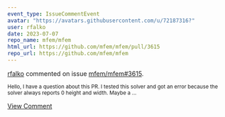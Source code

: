 ```yaml
---
event_type: IssueCommentEvent
avatar: "https://avatars.githubusercontent.com/u/72187316?"
user: rfalko
date: 2023-07-07
repo_name: mfem/mfem
html_url: https://github.com/mfem/mfem/pull/3615
repo_url: https://github.com/mfem/mfem
---
```


<a href='https://github.com/rfalko' target='_blank'>rfalko</a> commented on issue <a href='https://github.com/mfem/mfem/pull/3615' target='_blank'>mfem/mfem#3615</a>.

<small>Hello, I have a question about this PR. I tested this solver and got an error because the solver always reports 0 height and width. Maybe a...</small>

<a href='https://github.com/mfem/mfem/pull/3615' target='_blank'>View Comment</a>